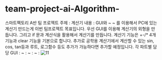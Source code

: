 # team-project-ai-Algorithm-
스마트팩토리 A반 팀 프로젝트
주제 : 계산기
내용 : GUI와 ~  ~ 를 이용해서 PC에 있는 계산기 만드는게 이번 팀프로젝트 목표입니다.
      우선 GUI를 이용해 계산기의 외형을 만듭니다.
      그리고 if 문과 계산식을 활용해서 계산기를 만듭니다.
      계산기 기능은 +-/* 4개 기능과 clear 기능을 기본으로 합니다.
      추가로 공학용 계산기에서 계산할 수 있는 sin, cos, tan등과
      루트, 로그함수 등도 추가가 가능하다면 추가할 예정입니다.
각 파트별 담당
GUI : 
~ : 
~ : 
~ : 
![11](https://user-images.githubusercontent.com/89117576/140930346-2469577f-3d35-43da-a9f4-28496dc12fbb.PNG)
